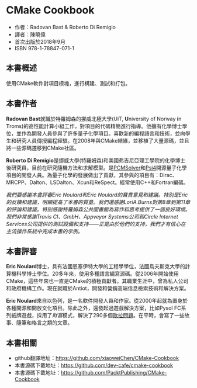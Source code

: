 CMake Cookbook
=========================
- 作者：Radovan Bast & Roberto Di Remigio
- 譯者：陳曉偉
- 首次出版於2018年9月
- ISBN 978-1-78847-071-1

## 本書概述

使用CMake軟件對項目模塊，進行構建、測試和打包。

## 本書作者

**Radovan Bast**就職於特羅姆森的挪威北極大學(UiT, **U**niversity of Norway **i**n **T**roms)的高性能計算小組工作，對項目的代碼精簡進行指導。他擁有化學博士學位，並作為開發人員參與了許多量子化學項目。喜歡新的編程語言和技術，並向學生和研究人員傳授編程經驗。在2008年與CMake結緣，並移植了大量源碼，並且將一些源碼遷移到CMake社區。

**Roberto Di Remigio**是挪威大學(特羅姆森)和美國弗吉尼亞理工學院的化學博士後研究員，目前在研究隨機方法和求解模型。是[PCMSolver](https://github.com/PCMSolver/pcmsolver)和[Psi4](https://github.com/psi4)開源量子化學項目的開發人員。為量子化學的發展做出了貢獻，其參與的項目有：Dirac、MRCPP、Dalton、LSDalton、Xcun和ReSpect。經常使用C++和Fortran編碼。

*我們要感謝本書評審Eric Noulard和Eric Noulard的寶貴意見和建議。特別是Eric的反饋和建議，明顯提高了本書的質量。我們還感謝LoriA.Burns對第8章到第11章的評論和建議。特別感謝特羅姆森公共圖書館為寫作和思考提供了一個良好環境。我們非常感謝Travis CI、GmbH、Appveyor Systems公司和Circle Internet Services公司提供的測試設備和支持——正是由於他們的支持，我們才有信心在主流操作系統中完成本書的示例。*

## 本書評審

**Eric Noulard**博士，具有法國恩塞伊特大學的工程學學位，法國烏夫斯克大學的計算機科學博士學位。20多年來，使用多種語言編寫源碼。從2006年開始使用CMake，這些年來也一直是CMake的積極貢獻者。其職業生涯中，曾為私人公司和政府機構工作。現在就職於Antiot，開發和營銷高端信息檢索技術和解決方案。

**Eric Noulard**來自以色列，是一名軟件開發人員和作家。從2000年起就為置身於各種開源和開放文化項目。除此之外，還發起過遊戲解決方案，比如Pysol FC系列紙牌遊戲，採用了*財富*模式，解決了290多個[歐拉問題](https://projecteuler.net/index.php?section=view)。在平時，會寫了一些故事、隨筆和格言之類的文章。

## 本書相關

- github翻譯地址：https://github.com/xiaoweiChen/CMake-Cookbook
- 本書源碼下載地址：https://github.com/dev-cafe/cmake-cookbook
- 本書源碼下載地址：https://github.com/PacktPublishing/CMake-Cookbook

